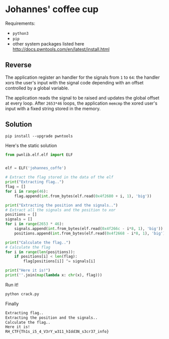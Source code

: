 # Johannes' coffee cup

Requirements: 

- `python3`
- `pip`
- other system packages listed here http://docs.pwntools.com/en/latest/install.html

## Reverse 

The application register an handler for the signals from `1` to `64`: the handler xors the user's input with the signal code depending with an offset controlled by a global variable. 


The application reads the signal to be raised and updates the global offset at every loop. After `2653*46` loops, the application `memcmp` the xored user's input with a fixed string stored in the memory. 

## Solution 

```
pip install --upgrade pwntools
```

Here's the static solution 

```python
from pwnlib.elf.elf import ELF


elf = ELF('johannes_coffe')

# Extract the flag stored in the data of the elf
print("Extracting flag..")
flag = []
for i in range(46):
    flag.append(int.from_bytes(elf.read(0x4f2680 + i, 1), 'big'))

print("Extracting the position and the signals..")
# Extract all the signals and the position to xor
positions = []
signals = []
for i in range(2653 * 46):
    signals.append(int.from_bytes(elf.read(0x4f266c - i*8, 1), 'big'))
    positions.append(int.from_bytes(elf.read(0x4f2668 - i*8, 1), 'big'))

print("Calculate the flag..")
# Calculate the flag
for i in range(len(positions)):
    if positions[i] < len(flag):
        flag[positions[i]] ^= signals[i]

print("Here it is!")
print(''.join(map(lambda x: chr(x), flag)))
```

Run it!

```bash
python crack.py
```

Finally

```bash
Extracting flag..
Extracting the position and the signals..
Calculate the flag..
Here it is!
RH_CTF{Th1s_i5_4_V3rY_w311_hIdd3N_s3cr37_info}
```
